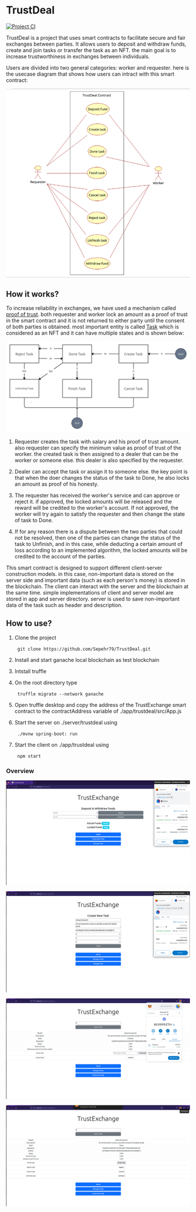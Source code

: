 # TrustDeal
[![Project CI](https://github.com/Sepehr79/TrustDeal/actions/workflows/cisetup.yml/badge.svg)](https://github.com/Sepehr79/TrustDeal/actions/workflows/cisetup.yml)

TrustDeal is a project that uses smart contracts to facilitate secure and fair exchanges between parties. It allows users to deposit and withdraw funds, create and join tasks or transfer the task as an NFT. the main goal is to increase trustworthiness in exchanges between individuals.

Users are divided into two general categories: worker and requester. here is the usecase diagram that shows how users can intract with this smart contract:

![usecase](./etc/img/Usecase.png)

## How it works?

To increase reliability in exchanges, we have used a mechanism called <ins>proof of trust</ins>. both requester and worker lock an amount as a proof of trust in the smart contract and it is not returned to either party until the consent of both parties is obtained. most important entity is called <ins>Task</ins> which is considered as an NFT and it can have multiple states and is shown below:

![state change](./etc/img/stateGraph3.jpg)

1. Requester creates the task with salary and his proof of trust amount. also requester can specify the minimum value as proof of trust of the worker. the created task is then assigned to a dealer that can be the worker or someone else. this dealer is also specified by the requester.

2. Dealer can accept the task or assign it to someone else. the key point is that when the doer changes the status of the task to Done, he also locks an amount as proof of his honesty.

3. The requester has received the worker's service and can approve or reject it. if approved, the locked amounts will be released and the reward will be credited to the worker's account. If not approved, the worker will try again to satisfy the requester and then change the state of task to Done.

4. If for any reason there is a dispute between the two parties that could not be resolved, then one of the parties can change the status of the task to Unfinish, and in this case, while deducting a certain amount of loss according to an implemented algorithm, the locked amounts will be credited to the account of the parties.

This smart contract is designed to support different client-server construction models. in this case, non-important data is stored on the server side and important data (such as each person's money) is stored in the blockchain. The client can interact with the server and the blockchain at the same time. simple implementations of client and server model are stored in app and server directory. server is used to save non-important data of the task such as header and description.

## How to use?

1. Clone the project
    
        git clone https://github.com/Sepehr79/TrustDeal.git

2. Install and start ganache local blockchain as test blockchain

3. Intstall truffle

4. On the root directory type

        truffle migrate --network ganache

5. Open truffle desktop and copy the address of the TrustExchange smart contract to the contractAddress variable of ./app/trustdeal/src/App.js

6. Start the server on ./server/trustdeal using 

        ./mvnw spring-boot: run

7. Start the client on ./app/trustdeal using 


        npm start
    
### Overview

![over1](./etc/img/over1.png)

![over2](./etc/img/over2.png)

![over3](./etc/img/over3.png)

![over4](./etc/img/over4.png)